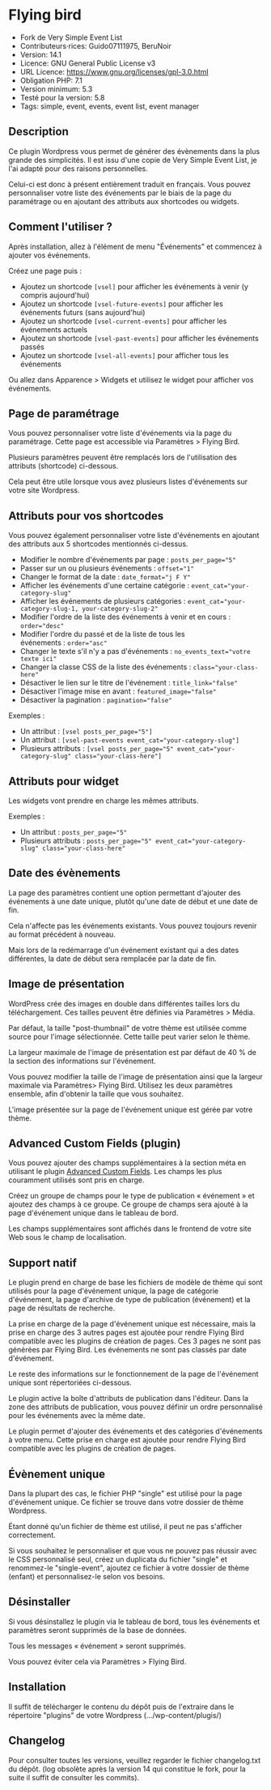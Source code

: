 # Flying bird
* Fork de Very Simple Event List
* Contributeurs·rices: Guido07111975, BeruNoir
* Version: 14.1
* Licence: GNU General Public License v3
* URL Licence: https://www.gnu.org/licenses/gpl-3.0.html
* Obligation PHP: 7.1
* Version minimum: 5.3
* Testé pour la version: 5.8
* Tags: simple, event, events, event list, event manager


## Description
Ce plugin Wordpress vous permet de générer des évènements dans la plus grande des simplicités. 
Il est issu d'une copie de Very Simple Event List, je l'ai adapté pour des raisons personnelles. 

Celui-ci est donc à présent entièrement traduit en français.
Vous pouvez personnaliser votre liste des événements par le biais de la page du paramétrage ou en ajoutant des attributs aux shortcodes ou widgets.

## Comment l'utiliser ?
Après installation, allez à l'élément de menu "Événements" et commencez à ajouter vos événements.

Créez une page puis :

* Ajoutez un shortcode `[vsel]` pour afficher les événements à venir (y compris aujourd'hui)
* Ajoutez un shortcode `[vsel-future-events]` pour afficher les événements futurs (sans aujourd'hui)
* Ajoutez un shortcode `[vsel-current-events]` pour afficher les événements actuels
* Ajoutez un shortcode `[vsel-past-events]` pour afficher les événements passés
* Ajoutez un shortcode `[vsel-all-events]` pour afficher tous les événements

Ou allez dans Apparence > Widgets et utilisez le widget pour afficher vos événements.

## Page de paramétrage
Vous pouvez personnaliser votre liste d'événements via la page du paramétrage. Cette page est accessible via Paramètres > Flying Bird.

Plusieurs paramètres peuvent être remplacés lors de l'utilisation des attributs (shortcode) ci-dessous.

Cela peut être utile lorsque vous avez plusieurs listes d'événements sur votre site Wordpress.

##  Attributs pour vos shortcodes
Vous pouvez également personnaliser votre liste d'événements en ajoutant des attributs aux 5 shortcodes mentionnés ci-dessus.

* Modifier le nombre d'événements par page : `posts_per_page="5"`
* Passer sur un ou plusieurs événements : `offset="1"`
* Changer le format de la date : `date_format="j F Y"`
* Afficher les événements d'une certaine catégorie : `event_cat="your-category-slug"`
* Afficher les événements de plusieurs catégories : `event_cat="your-category-slug-1, your-category-slug-2"`
* Modifier l'ordre de la liste des événements à venir et en cours : `order="desc"`
* Modifier l'ordre du passé et de la liste de tous les événements : `order="asc"`
* Changer le texte s'il n'y a pas d'événements : `no_events_text="votre texte ici"`
* Changer la classe CSS de la liste des événements : `class="your-class-here"`
* Désactiver le lien sur le titre de l'événement : `title_link="false"`
* Désactiver l'image mise en avant : `featured_image="false"`
* Désactiver la pagination : `pagination="false"`

Exemples :

* Un attribut : `[vsel posts_per_page="5"]`
* Un attribut : `[vsel-past-events event_cat="your-category-slug"]`
* Plusieurs attributs : `[vsel posts_per_page="5" event_cat="your-category-slug" class="your-class-here"]`

##  Attributs pour widget
Les widgets vont prendre en charge les mêmes attributs.

Exemples :

* Un attribut : `posts_per_page="5"`
* Plusieurs attributs : `posts_per_page="5" event_cat="your-category-slug" class="your-class-here"`

##  Date des évènements
La page des paramètres contient une option permettant d'ajouter des événements à une date unique, plutôt qu'une date de début et une date de fin.

Cela n'affecte pas les événements existants. Vous pouvez toujours revenir au format précédent à nouveau.

Mais lors de la redémarrage d'un événement existant qui a des dates différentes, la date de début sera remplacée par la date de fin.

##  Image de présentation
WordPress crée des images en double dans différentes tailles lors du téléchargement. Ces tailles peuvent être définies via Paramètres > Média.

Par défaut, la taille "post-thumbnail" de votre thème est utilisée comme source pour l'image sélectionnée. Cette taille peut varier selon le thème.

La largeur maximale de l'image de présentation est par défaut de 40 % de la section des informations sur l'événement.

Vous pouvez modifier la taille de l'image de présentation ainsi que la largeur maximale via Paramètres> Flying Bird. Utilisez les deux paramètres ensemble, afin d'obtenir la taille que vous souhaitez.

L'image présentée sur la page de l'événement unique est gérée par votre thème.

##  Advanced Custom Fields (plugin)
Vous pouvez ajouter des champs supplémentaires à la section méta en utilisant le plugin [Advanced Custom Fields](https://wordpress.org/plugins/advanced-custom-fields). Les champs les plus couramment utilisés sont pris en charge.

Créez un groupe de champs pour le type de publication « événement » et ajoutez des champs à ce groupe. Ce groupe de champs sera ajouté à la page d'événement unique dans le tableau de bord.

Les champs supplémentaires sont affichés dans le frontend de votre site Web sous le champ de localisation.

##  Support natif
Le plugin prend en charge de base les fichiers de modèle de thème qui sont utilisés pour la page d'événement unique, la page de catégorie d'événement, la page d'archive de type de publication (événement) et la page de résultats de recherche.

La prise en charge de la page d'événement unique est nécessaire, mais la prise en charge des 3 autres pages est ajoutée pour rendre Flying Bird compatible avec les plugins de création de pages. Ces 3 pages ne sont pas générées par Flying Bird. Les événements ne sont pas classés par date d'événement.

Le reste des informations sur le fonctionnement de la page de l'événement unique sont répertoriées ci-dessous.

Le plugin active la boîte d'attributs de publication dans l'éditeur. Dans la zone des attributs de publication, vous pouvez définir un ordre personnalisé pour les événements avec la même date.

Le plugin permet d'ajouter des événements et des catégories d'événements à votre menu. Cette prise en charge est ajoutée pour rendre Flying Bird compatible avec les plugins de création de pages.

##  Évènement unique
Dans la plupart des cas, le fichier PHP "single" est utilisé pour la page d'événement unique. Ce fichier se trouve dans votre dossier de thème Wordpress.

Étant donné qu'un fichier de thème est utilisé, il peut ne pas s'afficher correctement.

Si vous souhaitez le personnaliser et que vous ne pouvez pas réussir avec le CSS personnalisé seul, créez un duplicata du fichier "single" et renommez-le "single-event", ajoutez ce fichier à votre dossier de thème (enfant) et personnalisez-le selon vos besoins.

##  Désinstaller
Si vous désinstallez le plugin via le tableau de bord, tous les événements et paramètres seront supprimés de la base de données.

Tous les messages « événement » seront supprimés.

Vous pouvez éviter cela via Paramètres > Flying Bird.

##  Installation
Il suffit de télécharger le contenu du dépôt puis de l'extraire dans le répertoire "plugins" de votre Wordpress (.../wp-content/plugis/)

##  Changelog
Pour consulter toutes les versions, veuillez regarder le fichier changelog.txt du dépôt.
(log obsolète après la version 14 qui constitue le fork, pour la suite il suffit de consulter les commits).
